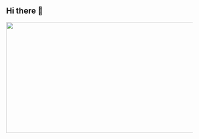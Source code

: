 ## Hi there 👋

<!--
**nardis0321/nardis0321** is a ✨ _special_ ✨ repository because its `README.md` (this file) appears on your GitHub profile.

Here are some ideas to get you started:

- 🔭 I’m currently working on ...
- 🌱 I’m currently learning ...
- 👯 I’m looking to collaborate on ...
- 🤔 I’m looking for help with ...
- 💬 Ask me about ...
- 📫 How to reach me: ...
- 😄 Pronouns: ...
- ⚡ Fun fact: ...
-->


<a href="https://www.gitanimals.org/en_US?utm_medium=image&utm_source=nardis0321&utm_content=farm">
<img
  src="https://render.gitanimals.org/farms/nardis0321"
  width="600"
  height="300"
/>
</a>
  
